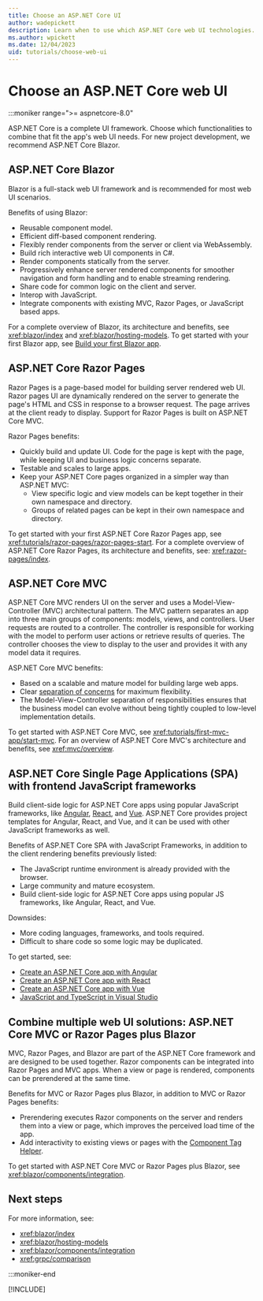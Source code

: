 ```yaml
---
title: Choose an ASP.NET Core UI
author: wadepickett
description: Learn when to use which ASP.NET Core web UI technologies. Understand the server, client and hybrid options.
ms.author: wpickett
ms.date: 12/04/2023
uid: tutorials/choose-web-ui
---
```


# Choose an ASP.NET Core web UI

:::moniker range=">= aspnetcore-8.0"

ASP.NET Core is a complete UI framework. Choose which functionalities to combine that fit the app's web UI needs.
For new project development, we recommend ASP.NET Core Blazor.

## ASP.NET Core Blazor

Blazor is a full-stack web UI framework and is recommended for most web UI scenarios.

Benefits of using Blazor:

* Reusable component model.
* Efficient diff-based component rendering.
* Flexibly render components from the server or client via WebAssembly.
* Build rich interactive web UI components in C#.
* Render components statically from the server.
* Progressively enhance server rendered components for smoother navigation and form handling and to enable streaming rendering.
* Share code for common logic on the client and server.
* Interop with JavaScript.
* Integrate components with existing MVC, Razor Pages, or JavaScript based apps.

For a complete overview of Blazor, its architecture and benefits, see <xref:blazor/index> and <xref:blazor/hosting-models>. To get started with your first Blazor app, see [Build your first Blazor app](https://dotnet.microsoft.com/learn/aspnet/blazor-tutorial/intro).

## ASP.NET Core Razor Pages

Razor Pages is a page-based model for building server rendered web UI. Razor pages UI are dynamically rendered on the server to generate the page's HTML and CSS in response to a browser request. The page arrives at the client ready to display. Support for Razor Pages is built on ASP.NET Core MVC.

Razor Pages benefits:

* Quickly build and update UI. Code for the page is kept with the page, while keeping UI and business logic concerns separate.
* Testable and scales to large apps.
* Keep your ASP.NET Core pages organized in a simpler way than ASP.NET MVC:
  * View specific logic and view models can be kept together in their own namespace and directory.
  * Groups of related pages can be kept in their own namespace and directory.

To get started with your first ASP.NET Core Razor Pages app, see <xref:tutorials/razor-pages/razor-pages-start>. For a complete overview of ASP.NET Core Razor Pages, its architecture and benefits, see: <xref:razor-pages/index>.

## ASP.NET Core MVC

ASP.NET Core MVC renders UI on the server and uses a Model-View-Controller (MVC) architectural pattern. The MVC pattern separates an app into three main groups of components: models, views, and controllers. User requests are routed to a controller. The controller is responsible for working with the model to perform user actions or retrieve results of queries. The controller chooses the view to display to the user and provides it with any model data it requires.

ASP.NET Core MVC benefits:

* Based on a scalable and mature model for building large web apps.
* Clear [separation of concerns](/dotnet/standard/modern-web-apps-azure-architecture/architectural-principles#separation-of-concerns) for maximum flexibility.
* The Model-View-Controller separation of responsibilities ensures that the business model can evolve without being tightly coupled to low-level implementation details.

To get started with  ASP.NET Core MVC, see <xref:tutorials/first-mvc-app/start-mvc>. For an overview of ASP.NET Core MVC's architecture and benefits, see <xref:mvc/overview>.

## ASP.NET Core Single Page Applications (SPA) with frontend JavaScript frameworks

Build client-side logic for ASP.NET Core apps using popular JavaScript frameworks, like [Angular](https://angular.io/), [React](https://facebook.github.io/react/), and [Vue](https://vuejs.org/). ASP.NET Core provides project templates for Angular, React, and Vue, and it can be used with other JavaScript frameworks as well.

Benefits of ASP.NET Core SPA with JavaScript Frameworks, in addition to the client rendering benefits previously listed:

* The JavaScript runtime environment is already provided with the browser.
* Large community and mature ecosystem.
* Build client-side logic for ASP.NET Core apps using popular JS frameworks, like Angular, React, and Vue.

Downsides:

* More coding languages, frameworks, and tools required.
* Difficult to share code so some logic may be duplicated.

To get started, see:

* [Create an ASP.NET Core app with Angular](/visualstudio/javascript/tutorial-asp-net-core-with-angular)
* [Create an ASP.NET Core app with React](/visualstudio/javascript/tutorial-asp-net-core-with-react)
* [Create an ASP.NET Core app with Vue](/visualstudio/javascript/tutorial-asp-net-core-with-vue)
* [JavaScript and TypeScript in Visual Studio](/visualstudio/javascript/javascript-in-visual-studio)

## Combine multiple web UI solutions: ASP.NET Core MVC or Razor Pages plus Blazor

MVC, Razor Pages, and Blazor are part of the ASP.NET Core framework and are designed to be used together. Razor components can be integrated into Razor Pages and MVC apps. When a view or page is rendered, components can be prerendered at the same time.

Benefits for MVC or Razor Pages plus Blazor, in addition to MVC or Razor Pages benefits:

* Prerendering executes Razor components on the server and renders them into a view or page, which improves the perceived load time of the app.
* Add interactivity to existing views or pages with the [Component Tag Helper](xref:mvc/views/tag-helpers/builtin-th/component-tag-helper).

To get started with ASP.NET Core MVC or Razor Pages plus Blazor, see <xref:blazor/components/integration>.

## Next steps

For more information, see:

* <xref:blazor/index>
* <xref:blazor/hosting-models>
* <xref:blazor/components/integration>
* <xref:grpc/comparison>

:::moniker-end

[!INCLUDE[](~/tutorials/choose-web-ui/includes/choose-web-ui3-7.md)]
